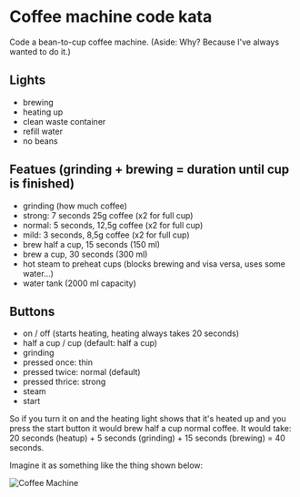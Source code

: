 # Coffee machine code kata
Code a bean-to-cup coffee machine. (Aside: Why? Because I've always wanted to do it.)

## Lights 
* brewing
* heating up
* clean waste container
* refill water
* no beans

## Featues (grinding + brewing = duration until cup is finished)
* grinding (how much coffee)
 * strong: 7 seconds 25g coffee (x2 for full cup)
 * normal: 5 seconds, 12,5g coffee (x2 for full cup)
 * mild: 3 seconds, 8,5g coffee (x2 for full cup)
* brew half a cup, 15 seconds (150 ml)
* brew a cup, 30 seconds (300 ml)
* hot steam to preheat cups (blocks brewing and visa versa, uses some water...)
* water tank (2000 ml capacity)

## Buttons
* on / off (starts heating, heating always takes 20 seconds)
* half a cup / cup (default: half a cup)
* grinding
 * pressed once: thin
 * pressed twice: normal (default)
 * pressed thrice: strong
* steam
* start

So if you turn it on and the heating light shows that it's heated up and you press the start button it would brew half a cup normal coffee. It would take: 20 seconds (heatup) + 5 seconds (grinding) + 15 seconds (brewing) = 40 seconds.


Imagine it as something like the thing shown below:

![Coffee Machine](http://1.bp.blogspot.com/-yGXNyEhVIGw/U9QRFAugLKI/AAAAAAAACi0/T_Z7CGhChzc/s1600/coffeemachine.jpg "Coffee Machine")
